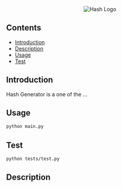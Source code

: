 <p align="center">
<img alt = "Hash Logo"
    src="https://imgs.search.brave.com/iAAnnRR2ONM-VoncrfU0CPNANZa0k_KNWyt3oULrKw4/rs:fit:500:0:0/g:ce/aHR0cHM6Ly93d3cu/bG9naW5yYWRpdXMu/Y29tL2Jsb2cvc3Rh/dGljLzlmNjBkOGEx/MmUyY2I5MjQwYmZl/NTRiNTQ1MTViNDJh/LzA0ZmY2L2VuY3J5/cHRpb24tYW5kLWhh/c2hpbmcucG5n">
</p>


## Contents

- [Introduction](#introduction)
- [Description](#description)
- [Usage](#usage)
- [Test](#Test)

## Introduction
Hash Generator is a one of the ...

## Usage
```bash
python main.py
```

## Test
```bash
python tests/test.py
```

## Description
